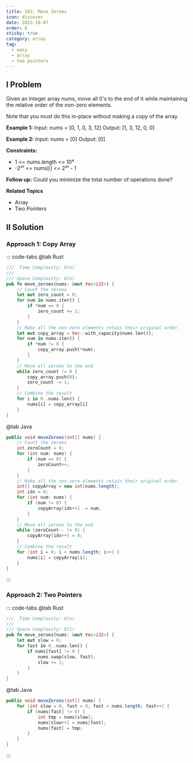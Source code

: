 ```yaml
---
title: 283, Move Zeroes
icon: discover
date: 2023-10-07
order: 8
sticky: true
category: array
tag: 
  - easy
  - array
  - two pointers
---
```


## I Problem
Given an integer array nums, move all 0's to the end of it while maintaining the relative order of the non-zero elements.

Note that you must do this in-place without making a copy of the array.

**Example 1:**
Input: nums = [0, 1, 0, 3, 12]
Output: [1, 3, 12, 0, 0]

**Example 2:**
Input: nums = [0]
Output: [0]

**Constraints:**

- 1 <= nums.length <= 10⁴
- -2³¹ <= nums[i] <= 2³¹ - 1

**Follow up:**
Could you minimize the total number of operations done?

**Related Topics**

- Array
- Two Pointers

## II Solution
### Approach 1: Copy Array
::: code-tabs
@tab Rust
```rust
///  Time Complexity: O(n)
///
/// Space Complexity: O(n)
pub fn move_zeroes(nums: &mut Vec<i32>) {
    // Count the zeroes
    let mut zero_count = 0;
    for num in nums.iter() {
        if *num == 0 {
            zero_count += 1;
        }
    }
    // Make all the non-zero elements retain their original order.
    let mut copy_array = Vec::with_capacity(nums.len());
    for num in nums.iter() {
        if *num != 0 {
            copy_array.push(*num);
        }
    }
    // Move all zeroes to the end
    while zero_count != 0 {
        copy_array.push(0);
        zero_count -= 1;
    }
    // Combine the result
    for i in 0..nums.len() {
        nums[i] = copy_array[i]
    }
}
```

@tab Java
```java
public void moveZeroes(int[] nums) {
    // Count the zeroes
    int zeroCount = 0;
    for (int num: nums) {
        if (num == 0) {
            zeroCount++;
        }
    }
    // Make all the non-zero elements retain their original order.
    int[] copyArray = new int[nums.length];
    int idx = 0;
    for (int num: nums) {
        if (num != 0) {
            copyArray[idx++]  = num;
        }
    }
    // Move all zeroes to the end
    while (zeroCount-- != 0) {
        copyArray[idx++] = 0;
    }
    // Combine the result
    for (int i = 0; i < nums.length; i++) {
        nums[i] = copyArray[i];
    }
}
```
:::

### Approach 2: Two Pointers
::: code-tabs
@tab Rust
```rust
///  Time Complexity: O(n)
///
/// Space Complexity: O(1)
pub fn move_zeroes(nums: &mut Vec<i32>) {
    let mut slow = 0;
    for fast in 0..nums.len() {
        if nums[fast] != 0 {
            nums.swap(slow, fast);
            slow += 1;
        }
    }
}
```

@tab Java
```java
public void moveZeroes(int[] nums) {
    for (int slow = 0, fast = 0; fast < nums.length; fast++) {
        if (nums[fast] != 0) {
            int tmp = nums[slow];
            nums[slow++] = nums[fast];
            nums[fast] = tmp;
        }
    }
}
```
:::